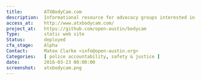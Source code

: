 ```yaml
---
title:        ATXBodyCam.com
description:  Informational resource for advocacy groups interested in Body Cam policies in Austin.
access_at:    http://www.atxbodycam.com/
project_at:   https://github.com/open-austin/bodycam
Type:         static web site
Status:       deployed
cfa_stage:    Alpha
Contact:      Mateo Clarke <info@open-austin.org>
Categories:   [ police accountability, safety & justice ]
date:         2016-03-23 00:00:00
screenshot:   atxbodycam.png
---
```

